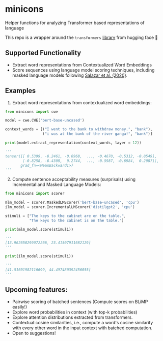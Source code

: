 # minicons
Helper functions for analyzing Transformer based representations of language

This repo is a wrapper around the `transformers` [library](https://huggingface.co/transformers) from hugging face :hugs:

## Supported Functionality

- Extract word representations from Contextualized Word Embeddings
- Score sequences using language model scoring techniques, including masked language models following [Salazar et al. (2020)](https://www.aclweb.org/anthology/2020.acl-main.240.pdf).


## Examples

1. Extract word representations from contextualized word embeddings:

```py
from minicons import cwe

model = cwe.CWE('bert-base-uncased')

context_words = [("I went to the bank to withdraw money.", "bank"), 
                 ("i was at the bank of the river ganga!", "bank")]

print(model.extract_representation(context_words, layer = 12))

''' 
tensor([[ 0.5399, -0.2461, -0.0968,  ..., -0.4670, -0.5312, -0.0549],
        [-0.8258, -0.4308,  0.2744,  ..., -0.5987, -0.6984,  0.2087]],
       grad_fn=<MeanBackward1>)
'''
```

2. Compute sentence acceptability measures (surprisals) using Incremental and Masked Language Models:

```py
from minicons import scorer

mlm_model = scorer.MaskedLMScorer('bert-base-uncased', 'cpu')
ilm_model = scorer.IncrementalLMScorer('distilgpt2', 'cpu')

stimuli = ["The keys to the cabinet are on the table.",
           "The keys to the cabinet is on the table."]

print(mlm_model.score(stimuli))

'''
[13.962650299072266, 23.41507911682129]
'''

print(ilm_model.score(stimuli))

'''
[41.51601982116699, 44.497480392456055]
'''
```

## Upcoming features:

- Pairwise scoring of batched sentences (Compute scores on BLiMP easily!)
- Explore word probabilities in context (with top-k probabilities)
- Explore attention distributions extracted from transformers.
- Contextual cosine similarities, i.e., compute a word's cosine similarity with every other word in the input context with batched computation.
- Open to suggestions!
